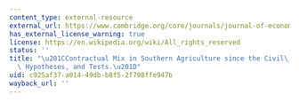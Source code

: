 ```yaml
---
content_type: external-resource
external_url: https://www.cambridge.org/core/journals/journal-of-economic-history/article/abs/contractual-mix-in-southern-agriculture-since-the-civil-war-facts-hypotheses-and-tests/7649D54A3353D41032A9C0ACA363561F
has_external_license_warning: true
license: https://en.wikipedia.org/wiki/All_rights_reserved
status: ''
title: "\u201CContractual Mix in Southern Agriculture since the Civil\_War: Facts,\
  \ Hypotheses, and Tests.\u201D"
uid: c925af37-a014-49db-b8f5-2f798ffe947b
wayback_url: ''
---
```

